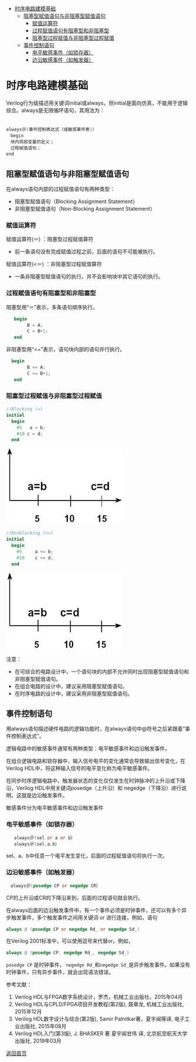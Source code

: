 - [时序电路建模基础](#时序电路建模基础)
  - [阻塞型赋值语句与非阻塞型赋值语句](#阻塞型赋值语句与非阻塞型赋值语句)
    - [赋值运算符](#赋值运算符)
    - [过程赋值语句有阻塞型和非阻塞型](#过程赋值语句有阻塞型和非阻塞型)
    - [阻塞型过程赋值与非阻塞型过程赋值](#阻塞型过程赋值与非阻塞型过程赋值)
  - [事件控制语句](#事件控制语句)
    - [电平敏感事件（如锁存器）](#电平敏感事件如锁存器)
    - [边沿敏感事件（如触发器）](#边沿敏感事件如触发器)


# 时序电路建模基础

Verilog行为级描述用关键词initial或always，但initial是面向仿真，不能用于逻辑综合。always是无限循环语句，其用法为： 　　　　　　　　　　　　　　　　　　　　　　　　　　　　　　　　     　

```verilog
always＠(事件控制表达式（或敏感事件表)）
　begin　
　块内局部变量的定义；
　过程赋值语句；
end　　　　　　　　　　　　　
```

## 阻塞型赋值语句与非阻塞型赋值语句

在always语句内部的过程赋值语句有两种类型：

+ 阻塞型赋值语句（Blocking Assignment Statement）
+ 非阻塞型赋值语句（Non-Blocking Assignment Statement）

### 赋值运算符

赋值运算符(＝)   ：阻塞型过程赋值算符

+ 前一条语句没有完成赋值过程之前，后面的语句不可能被执行。

赋值运算符(<＝) ：非阻塞型过程赋值算符

+ 一条非阻塞型赋值语句的执行，并不会影响块中其它语句的执行。

### 过程赋值语句有阻塞型和非阻塞型

阻塞型用“＝”表示，多条语句顺序执行。

```verilog
   begin
        B = A;
        C = B+1;
   end
```

非阻塞型用“<=”表示，语句块内部的语句并行执行。

```verilog
  begin
        B <= A;
        C <= B+1;
   end
```

### 阻塞型过程赋值与非阻塞型过程赋值

```verilog
//Blocking (=) 
initial
  begin
    #5   a = b;
    #10 c = d;
  end
```

![](https://raw.githubusercontent.com/timerring/picgo/master/picbed/image-20230202123338646.png)

```verilog
//Nonblocking (<=)
initial
  begin
    #5     a <= b;
    #10    c <= d;
  end
```

![](https://raw.githubusercontent.com/timerring/picgo/master/picbed/image-20230202123435063.png)

注意：

+ 在可综合的电路设计中，一个语句块的内部不允许同时出现阻塞型赋值语句和非阻塞型赋值语句。
+ 在组合电路的设计中，建议采用阻塞型赋值语句。
+ 在时序电路的设计中，建议采用非阻塞型赋值语句。

## 事件控制语句

用always语句描述硬件电路的逻辑功能时，在always语句中@符号之后紧跟着“事件控制表达式”。

逻辑电路中的敏感事件通常有两种类型：电平敏感事件和边沿触发事件。

在组合逻辑电路和锁存器中，输入信号电平的变化通常会导致输出信号变化，在Verilog HDL中，将这种输入信号的电平变化称为电平敏感事件。

在同步时序逻辑电路中，触发器状态的变化仅仅发生在时钟脉冲的上升沿或下降沿，Verilog HDL中用关键词posedge（上升沿）和 negedge（下降沿）进行说明，这就是边沿触发事件。

敏感事件分为电平敏感事件和边沿触发事件

### 电平敏感事件（如锁存器）

```verilog
   always＠(sel or a or b）
   always＠(sel,a,b）
```

 sel、a、b中任意一个电平发生变化，后面的过程赋值语句将执行一次。

### 边沿敏感事件（如触发器） 

```verilog
　always＠(posedge CP or negedge CR）
```

CP的上升沿或CR的下降沿来到，后面的过程语句就会执行。

在always后面的边沿触发事件中，有一个事件必须是时钟事件，还可以有多个异步触发事件，多个触发事件之间用关键词 or 进行连接，例如，语句

```verilog
always @ (posedge CP or negedge Rd_ or negedge Sd_)
```

在Verilog 2001标准中，可以使用逗号来代替or。例如，

```verilog
always @ (posedge CP, negedge Rd_, negedge Sd_)
```

`posedge CP` 是时钟事件， `negedge Rd_`和`negedge Sd_`是异步触发事件。如果没有时钟事件，只有异步事件，就会出现语法错误。



参考文献：

1. Verilog HDL与FPGA数字系统设计，罗杰，机械工业出版社，2015年04月
2. Verilog HDL与CPLD/FPGA项目开发教程(第2版), 聂章龙, 机械工业出版社, 2015年12月
3. Verilog HDL数字设计与综合(第2版), Samir Palnitkar著，夏宇闻等译, 电子工业出版社, 2015年08月
4. Verilog HDL入门(第3版), J. BHASKER 著 夏宇闻甘伟 译, 北京航空航天大学出版社, 2019年03月



[返回首页](https://github.com/timerring/hardware-tutorial)